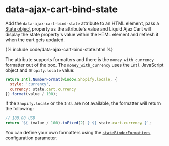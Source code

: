 # data-ajax-cart-bind-state

Add the `data-ajax-cart-bind-state` attribute to an HTML element, pass a [State object](/reference/state/) property as the attribute's value and Liquid Ajax Cart will display the state property's value within the HTML element and refresh it when the cart gets updated.

{% include code/data-ajax-cart-bind-state.html %}

The attribute supports formatters and there is the `money_with_currency` formatter out of the box. The `money_with_currency` uses the `Intl` JavaScript object and `Shopify.locale` value:

```javascript
return Intl.NumberFormat(window.Shopify.locale, { 
  style: 'currency',
  currency: state.cart.currency
}).format(value / 100);
```

If the `Shopify.locale` or the `Intl` are not available, the formatter will return the following:
```javascript
// 100.00 USD
return `${ (value / 100).toFixed(2) } ${ state.cart.currency }`;
```

You can define your own formatters using the [`stateBinderFormatters`](/reference/stateBinderFormatters/) configuration parameter.